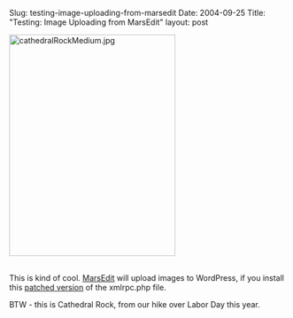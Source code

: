 Slug: testing-image-uploading-from-marsedit
Date: 2004-09-25
Title: "Testing: Image Uploading from MarsEdit"
layout: post

<img alt="cathedralRockMedium.jpg" border="0" class="at-xid-6a010534988cd3970b0120a55ce5a0970b" height="400" src="http://steveivy.typepad.com/.a/6a010534988cd3970b0120a55ce5a0970b-pi" width="300" /><br /><br />

This is kind of cool. <a href="http://ranchero.com/marsedit">MarsEdit</a> will upload images to WordPress, if you install this <a href="http://mycvs.org/archives/2004/08/22/combined-xml-rpc-patch-for-wordpress-12-and-ecto/">patched version</a> of the xmlrpc.php file.

BTW - this is Cathedral Rock, from our hike over Labor Day this year.
